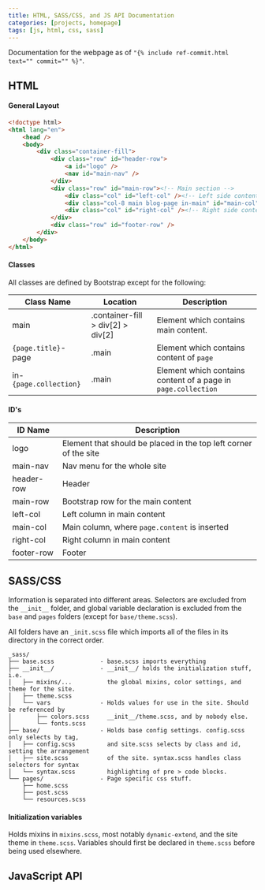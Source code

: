 ```yaml
---
title: HTML, SASS/CSS, and JS API Documentation
categories: [projects, homepage]
tags: [js, html, css, sass]
---
```

Documentation for the webpage as of `"{% include ref-commit.html text="" commit="" %}"`.

## HTML

#### General Layout
```html
<!doctype html>
<html lang="en">
    <head />
    <body>
        <div class="container-fill">
            <div class="row" id="header-row">
                <a id="logo" />
                <nav id="main-nav" />
            </div>
            <div class="row" id="main-row"><!-- Main section -->
                <div class="col" id="left-col" /><!-- Left side content -->
                <div class="col-8 main blog-page in-main" id="main-col" /><!-- Content -->
                <div class="col" id="right-col" /><!-- Right side content -->
            </div>
            <div class="row" id="footer-row" />
        </div>
    </body>
</html>
```

#### Classes
All classes are defined by Bootstrap except for the following:

 Class Name | Location | Description
 --- | --- | ---
main | .container-fill > div[2] > div[2] |  Element which contains main content.
`{page.title}`-page | .main | Element which contains content of `page`
in-`{page.collection}`  | .main  |  Element which contains content of a page in `page.collection`

#### ID's
 ID Name | Description
 --- | ---
 logo | Element that should be placed in the top left corner of the site
main-nav  |  Nav menu for the whole site
header-row  |  Header
main-row  |  Bootstrap row for the main content
left-col  |  Left column in main content
main-col  |  Main column, where `page.content` is inserted
right-col |  Right column in main content
footer-row  |  Footer

## SASS/CSS
Information is separated into different areas. Selectors are excluded from
the `__init__` folder, and global variable declaration is excluded from the `base` and `pages` folders (except for `base/theme.scss`).

All folders have an `_init.scss` file which imports all of the files in its directory in the correct order.
```
_sass/
├── base.scss             - base.scss imports everything
├── __init__/             - __init__/ holds the initialization stuff, i.e.
│   ├── mixins/...          the global mixins, color settings, and theme for the site.
│   ├── theme.scss
│   └── vars              - Holds values for use in the site. Should be referenced by
│       ├── colors.scss     __init__/theme.scss, and by nobody else.
│       └── fonts.scss
├── base/                 - Holds base config settings. config.scss only selects by tag,
│   ├── config.scss         and site.scss selects by class and id, setting the arrangement
│   ├── site.scss           of the site. syntax.scss handles class selectors for syntax
│   └── syntax.scss         highlighting of pre > code blocks.
└── pages/                - Page specific css stuff.
    ├── home.scss
    ├── post.scss
    └── resources.scss
```

#### Initialization variables
Holds mixins in `mixins.scss`, most notably `dynamic-extend`, and the site theme in `theme.scss`. Variables should
first be declared in `theme.scss` before being used elsewhere.

## JavaScript API
